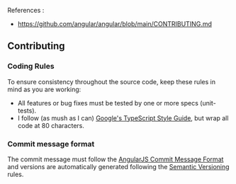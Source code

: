﻿References :
- https://github.com/angular/angular/blob/main/CONTRIBUTING.md


## Contributing

### Coding Rules

To ensure consistency throughout the source code, keep these rules in mind as you are working:

- All features or bug fixes must be tested by one or more specs (unit-tests).
- I follow (as mush as I can) [Google's TypeScript Style Guide](https://google.github.io/styleguide/tsguide.html), but wrap all code at 80 characters.

### Commit message format

The commit message must follow the [AngularJS Commit Message Format](https://docs.google.com/document/d/1QrDFcIiPjSLDn3EL15IJygNPiHORgU1_OOAqWjiDU5Y/edit) and versions are automatically generated following the [Semantic Versioning](https://semver.org/) rules.

